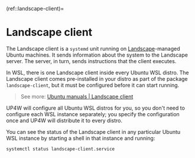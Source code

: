 (ref::landscape-client)=
# Landscape client

The Landscape client is a `systemd` unit running on [Landscape](https://ubuntu.com/landscape/docs)-managed Ubuntu machines. It sends information about the system to the Landscape server. The server, in turn, sends instructions that the client executes.

In WSL, there is one Landscape client inside every Ubuntu WSL distro. The Landscape client comes pre-installed in your distro as part of the package `landscape-client`, but it must be configured before it can start running.

> See more: [Ubuntu manuals | Landscape client](https://manpages.ubuntu.com/manpages/noble/man1/landscape-client.1.html)

UP4W will configure all Ubuntu WSL distros for you, so you don't need to configure each WSL instance separately; you specify the configuration once and UP4W will distribute it to every distro.

You can see the status of the Landscape client in any particular Ubuntu WSL instance by starting a shell in that instance and running:

```bash
systemctl status landscape-client.service
```
